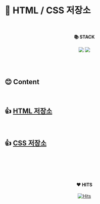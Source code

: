 # 💾 HTML / CSS 저장소

<br>

<div align=center>

#### 📚 STACK

<img src="https://img.shields.io/badge/html-E34F26?style=for-the-badge&logo=html5&logoColor=white"> <img src="https://img.shields.io/badge/css-1572B6?style=for-the-badge&logo=css3&logoColor=white">

</div>
<br><br>

## 😊 Content

<br>

## 👍 [HTML 저장소](html.md)

<br>

## 👍 [CSS 저장소](css.md)

<br>

<br><br>

<div align=center>

#### ❤️ HITS

[![Hits](https://hits.seeyoufarm.com/api/count/incr/badge.svg?url=https%3A%2F%2Fgithub.com%2Fgoodcode-boo%2FHTML_CSS_Archive&count_bg=%2379C83D&title_bg=%23555555&icon=github.svg&icon_color=%23E7E7E7&title=hits&edge_flat=true)](https://hits.seeyoufarm.com)

</div>
